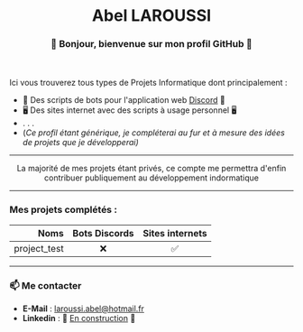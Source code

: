 # <div align=center>Abel LAROUSSI</div>
### <div align=center> 👋 Bonjour, bienvenue sur mon profil GitHub :wave: </dv>
<br><br>
Ici vous trouverez tous types de Projets Informatique dont principalement :
* 🤖 Des scripts de bots pour l'application web [Discord](https://www.discord.com) 🤖
* 🖥️ Des sites internet avec des scripts à usage personnel 🖥️
* . . .
* \(*Ce profil étant générique, je compléterai au fur et à mesure des idées de projets que je développerai)*

---

<div align=center>La majorité de mes projets étant privés, ce compte me permettra d'enfin contribuer publiquement au développement indormatique</div>
  
---

### Mes projets complétés :

|     Noms      |    Bots Discords   |  Sites internets  | 
| ------------: | :----------------: | :---------------: |
| project_test | :x: | :white_check_mark:


---

### 📫 Me contacter

- **E-Mail** : <a href="mailto:laroussi.abel@hotmail.fr" target="_blank">laroussi.abel@hotmail.fr
- **Linkedin** : 🚧 <a href="https://www.linkedin.com/in/abelaroussi/?locale=fr_FR" target="_blank">En construction</a> 🚧
